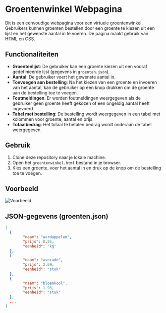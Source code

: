 # Groentenwinkel Webpagina

Dit is een eenvoudige webpagina voor een virtuele groentenwinkel. Gebruikers kunnen groenten bestellen door een groente te kiezen uit een lijst en het gewenste aantal in te voeren. De pagina maakt gebruik van HTML en CSS.

## Functionaliteiten

- **Groentenlijst**: De gebruiker kan een groente kiezen uit een vooraf gedefinieerde lijst (gegevens in `groenten.json`).
- **Aantal**: De gebruiker voert het gewenste aantal in.
- **Toevoegen aan bestelling**: Na het kiezen van een groente en invoeren van het aantal, kan de gebruiker op een knop drukken om de groente aan de bestelling toe te voegen.
- **Foutmeldingen**: Er worden foutmeldingen weergegeven als de gebruiker geen groente heeft gekozen of een ongeldig aantal heeft ingevoerd.
- **Tabel met bestelling**: De bestelling wordt weergegeven in een tabel met kolommen voor groente, aantal en prijs.
- **Totaalbedrag**: Het totaal te betalen bedrag wordt onderaan de tabel weergegeven.

## Gebruik

1. Clone deze repository naar je lokale machine.
2. Open het `groentenwinkel.html` bestand in je browser.
3. Kies een groente, voer het aantal in en druk op de knop om de bestelling toe te voegen.

## Voorbeeld

![Voorbeeld](grocery_store/images/screen_groentenwinkel.png)

## JSON-gegevens (groenten.json)

```json
[
  {
        "naam": "aardappelen",
        "prijs": 0.95,
        "eenheid": "kg"
  },
  {
        "naam": "avocado",
        "prijs": 2.69,
        "eenheid": "stuk"
  },
  {
        "naam": "bloemkool",
        "prijs": 1.93,
        "eenheid": "stuk"
  },
  ...
]
```
